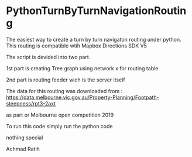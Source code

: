 # PythonTurnByTurnNavigationRouting

The easiest way to create a turn by turn navigaton routing under python. 
This routing is compatible wtih Mapbox Directions SDK V5

The script is devided into two part.

1st part is creating Tree graph using network x for routing table

2nd part is routing feeder wich is the server itself

The data for this routing was downloaded from :
https://data.melbourne.vic.gov.au/Property-Planning/Footpath-steepness/rpt3-2axt

as part or Melbourne open competition 2019

To run this code simply run the python code

nothing special

Achmad
Ratih
